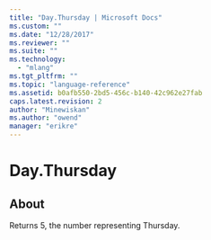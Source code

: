 ```yaml
---
title: "Day.Thursday | Microsoft Docs"
ms.custom: ""
ms.date: "12/28/2017"
ms.reviewer: ""
ms.suite: ""
ms.technology: 
  - "mlang"
ms.tgt_pltfrm: ""
ms.topic: "language-reference"
ms.assetid: b0afb550-2bd5-456c-b140-42c962e27fab
caps.latest.revision: 2
author: "Minewiskan"
ms.author: "owend"
manager: "erikre"
---
```

# Day.Thursday
## About
Returns 5, the number representing Thursday.

